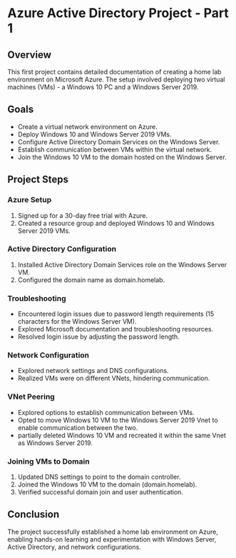 
# Azure Active Directory Project - Part 1

## Overview
This first project contains detailed documentation of creating a home lab environment on Microsoft Azure. The setup involved deploying two virtual machines (VMs) - a Windows 10 PC and a Windows Server 2019.

## Goals
- Create a virtual network environment on Azure.
- Deploy Windows 10 and Windows Server 2019 VMs.
- Configure Active Directory Domain Services on the Windows Server.
- Establish communication between VMs within the virtual network.
- Join the Windows 10 VM to the domain hosted on the Windows Server.

## Project Steps

### Azure Setup
1. Signed up for a 30-day free trial with Azure.
2. Created a resource group and deployed Windows 10 and Windows Server 2019 VMs.

### Active Directory Configuration
1. Installed Active Directory Domain Services role on the Windows Server VM.
2. Configured the domain name as domain.homelab.

### Troubleshooting
- Encountered login issues due to password length requirements (15 characters for the Windows Server VM).
- Explored Microsoft documentation and troubleshooting resources.
- Resolved login issue by adjusting the password length.

### Network Configuration
- Explored network settings and DNS configurations.
- Realized VMs were on different VNets, hindering communication.

### VNet Peering
- Explored options to establish communication between VMs.
- Opted to move Windows 10 VM to the Windows Server 2019 Vnet to enable communication between the two.
- partially deleted Windows 10 VM and recreated it within the same Vnet as Windows Server 2019.

### Joining VMs to Domain
1. Updated DNS settings to point to the domain controller.
2. Joined the Windows 10 VM to the domain (domain.homelab).
3. Verified successful domain join and user authentication.

## Conclusion
The project successfully established a home lab environment on Azure, enabling hands-on learning and experimentation with Windows Server, Active Directory, and network configurations.
